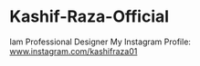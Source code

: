 # Kashif-Raza-Official
Iam Professional Designer
My Instagram Profile: www.instagram.com/kashifraza01
